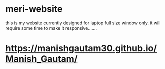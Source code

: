 # meri-website
this is my website currently designed for laptop full size window only.
it will require some time to make it responsive.......

# https://manishgautam30.github.io/Manish_Gautam/
